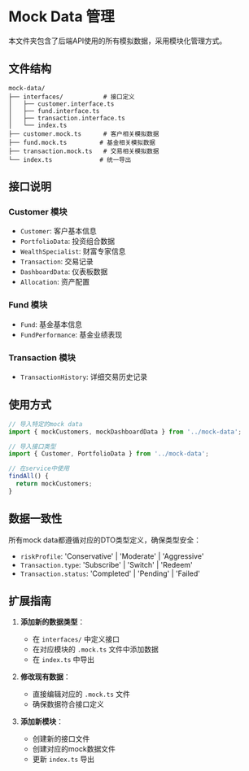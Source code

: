 # Mock Data 管理

本文件夹包含了后端API使用的所有模拟数据，采用模块化管理方式。

## 文件结构

```
mock-data/
├── interfaces/           # 接口定义
│   ├── customer.interface.ts
│   ├── fund.interface.ts
│   ├── transaction.interface.ts
│   └── index.ts
├── customer.mock.ts      # 客户相关模拟数据
├── fund.mock.ts         # 基金相关模拟数据
├── transaction.mock.ts   # 交易相关模拟数据
└── index.ts             # 统一导出
```

## 接口说明

### Customer 模块
- `Customer`: 客户基本信息
- `PortfolioData`: 投资组合数据
- `WealthSpecialist`: 财富专家信息
- `Transaction`: 交易记录
- `DashboardData`: 仪表板数据
- `Allocation`: 资产配置

### Fund 模块
- `Fund`: 基金基本信息
- `FundPerformance`: 基金业绩表现

### Transaction 模块
- `TransactionHistory`: 详细交易历史记录

## 使用方式

```typescript
// 导入特定的mock data
import { mockCustomers, mockDashboardData } from '../mock-data';

// 导入接口类型
import { Customer, PortfolioData } from '../mock-data';

// 在service中使用
findAll() {
  return mockCustomers;
}
```

## 数据一致性

所有mock data都遵循对应的DTO类型定义，确保类型安全：
- `riskProfile`: 'Conservative' | 'Moderate' | 'Aggressive'
- `Transaction.type`: 'Subscribe' | 'Switch' | 'Redeem'
- `Transaction.status`: 'Completed' | 'Pending' | 'Failed'

## 扩展指南

1. **添加新的数据类型**：
   - 在 `interfaces/` 中定义接口
   - 在对应模块的 `.mock.ts` 文件中添加数据
   - 在 `index.ts` 中导出

2. **修改现有数据**：
   - 直接编辑对应的 `.mock.ts` 文件
   - 确保数据符合接口定义

3. **添加新模块**：
   - 创建新的接口文件
   - 创建对应的mock数据文件
   - 更新 `index.ts` 导出
